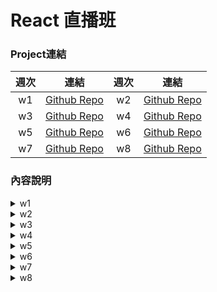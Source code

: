 # React 直播班
### Project連結
| 週次 | 連結 | 週次 | 連結 |
| :---: | :---: | :---: | :---: |
| w1 | [Github Repo](https://github.com/yuyeh1212/ReactTask) | w2 | [Github Repo](https://github.com/yuyeh1212/React_hw) |
| w3 | [Github Repo](https://github.com/yuyeh1212/React_hw_project) | w4 | [Github Repo](https://github.com/yuyeh1212/react_w4) |
| w5 | [Github Repo](https://github.com/yuyeh1212/react_w5) | w6 | [Github Repo](https://github.com/yuyeh1212/react_w6) |
| w7 | [Github Repo](https://github.com/yuyeh1212/react_w7) | w8 | [Github Repo](https://github.com/yuyeh1212/C02_QT) |

### 內容說明

<details>
<summary>w1</summary>

1.關注點分離  
2.設計模式  
3.React 初始化

</details>

<details>
<summary>w2</summary>

1.React 的運行  
2.Promise  
3.RESTful API

</details>

<details>
<summary>w3</summary>

1.JS 傳參考特性  
2.useEffect

</details>

<details>
<summary>w4</summary>

1.React 元件  
2.life cycle

</details>

<details>
<summary>w5</summary>

1.React Hook Form 表單驗證實作  
2.外部套件整合與運用

</details>

<details>
<summary>w6</summary>

1.React Router  
2.Vite

</details>

<details>
<summary>w7</summary>

1.示範後台製作  
2.最終作業規劃技巧 User Story、素材搜集
3.Redux toolkit

</details>

<details>
<summary>w8</summary>

1.面試作品

## </details>

